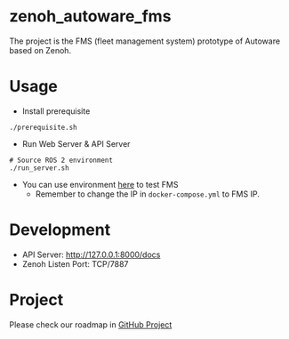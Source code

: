# zenoh_autoware_fms

The project is the FMS (fleet management system) prototype of Autoware based on Zenoh.

# Usage

* Install prerequisite

```shell
./prerequisite.sh
```

* Run Web Server & API Server

```shell
# Source ROS 2 environment
./run_server.sh
```

* You can use environment [here](https://github.com/evshary/zenoh_demo_docker_env/tree/main/autoware_multiple_fms) to test FMS
    - Remember to change the IP in `docker-compose.yml` to FMS IP.

# Development

* API Server: http://127.0.0.1:8000/docs
* Zenoh Listen Port: TCP/7887

# Project

Please check our roadmap in [GitHub Project](https://github.com/users/evshary/projects/2)
